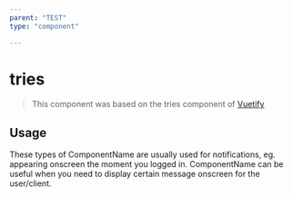 ```yaml
---
parent: "TEST"
type: "component"

---
```


# tries

>This component was based on the tries component of [Vuetify](https://vuetifyjs.com/en/components/tries/ "Vuetify's tries component")

## Usage

These types of ComponentName are usually used for notifications, eg. appearing onscreen the moment you logged in. ComponentName can be useful when you need to display certain message onscreen for the user/client.

<!-- Component template need to be here -->
<DocComponent :file="'TEST/tries/TEST_tries-usage'"/>





